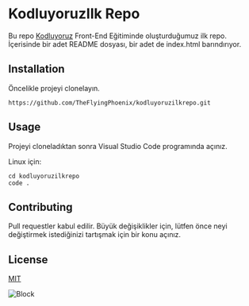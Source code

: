# KodluyoruzIlk Repo
Bu repo [Kodluyoruz](https://www.kodluyoruz.org) Front-End Eğitiminde oluşturduğumuz ilk repo. İçerisinde bir adet README dosyası, bir adet de index.html barındırıyor.

 ## Installation
 Öncelikle projeyi clonelayın.
 ```
 https://github.com/TheFlyingPhoenix/kodluyoruzilkrepo.git
 ```

 ## Usage
 Projeyi cloneladıktan sonra Visual Studio Code programında açınız.
 
 Linux için:
 ```linux
 cd kodluyoruzilkrepo
 code .
 ```
 
 ## Contributing
 Pull requestler kabul edilir. Büyük değişiklikler için, lütfen önce neyi değiştirmek istediğinizi tartışmak için bir konu açınız.

 ## License
 [MIT](https://choosealicense.com/licenses/mit/)

 ![Block](mdimage.jpg)